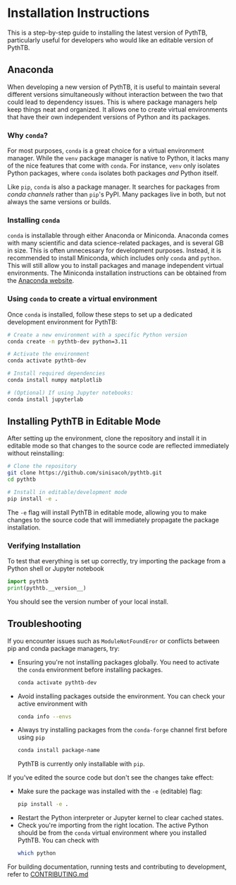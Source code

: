 # Installation Instructions

This is a step-by-step guide to installing the latest version of PythTB, particularly useful for developers who would like an editable version of PythTB.

## Anaconda

When developing a new version of PythTB, it is useful to maintain several different versions simultaneously without interaction between the two that could lead to dependency issues. 
This is where package managers help keep things neat and organized. It allows one to create virtual environments that have their own independent versions of Python and its packages. 

### Why `conda`?
For most purposes, `conda` is a great choice for a virtual environment manager. While the `venv` package manager is native to Python, it lacks many of the nice features that come with `conda`. For instance, `venv` only isolates Python packages, where `conda` isolates both packages _and_ Python itself.

Like `pip`, `conda` is also a package manager. It searches for packages from _conda channels_ rather than `pip`'s PyPI. Many packages live in both, but not always the same versions or builds.

### Installing `conda`

`conda` is installable through either Anaconda or Miniconda. Anaconda comes with many scientific and data science-related packages, and is several GB in size. This is often unnecessary 
for development purposes. Instead, it is recommended to install Miniconda, which includes only `conda` and `python`. This will still allow you to install packages and manage independent
virtual environments. The Miniconda installation instructions can be obtained from the [Anaconda website](https://www.anaconda.com/docs/getting-started/miniconda/install).

### Using `conda` to create a virtual environment
Once `conda` is installed, follow these steps to set up a dedicated development environment for PythTB:

```bash
# Create a new environment with a specific Python version
conda create -n pythtb-dev python=3.11

# Activate the environment
conda activate pythtb-dev

# Install required dependencies
conda install numpy matplotlib

# (Optional) If using Jupyter notebooks:
conda install jupyterlab
```

## Installing PythTB in Editable Mode

After setting up the environment, clone the repository and install it in editable mode so that changes to the source code are reflected immediately without reinstalling:

```bash
# Clone the repository
git clone https://github.com/sinisacoh/pythtb.git
cd pythtb

# Install in editable/development mode
pip install -e .
```

The `-e` flag will install PythTB in editable mode, allowing you to make changes to the source code that will immediately propagate the package installation.

### Verifying Installation

To test that everything is set up correctly, try importing the package from a Python shell or Jupyter notebook
```python
import pythtb
print(pythtb.__version__)
```
You should see the version number of your local install.


## Troubleshooting

If you encounter issues such as `ModuleNotFoundEror` or conflicts between pip and conda package managers, try:
- Ensuring you're not installing packages globally. You need to activate the `conda` environment before installing packages.
  
  ```bash
  conda activate pythtb-dev
  ```
  
- Avoid installing packages outside the environment. You can check your active environment with
  
  ```bash
  conda info --envs
  ```
- Always try installing packages from the `conda-forge` channel first before using `pip`

  ```bash
  conda install package-name
  ```

  PythTB is currently only installable with `pip`.
  
If you've edited the source code but don't see the changes take effect:
- Make sure the package was installed with the `-e` (editable) flag:
  ```bash
  pip install -e .
  ```
- Restart the Python interpreter or Jupyter kernel to clear cached states.
- Check you're importing from the right location. The active Python should be from the `conda` virtual environment
  where you installed PythTB. You can check with
  ```bash
  which python
  ```

For building documentation, running tests and contributing to development, refer to [CONTRIBUTING.md](CONTRIBUTING.md)





